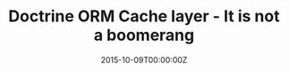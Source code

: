 ---
title: Doctrine ORM Cache layer - It is not a boomerang
date: 2015-10-09T00:00:00Z
slide: http://gianarb.it/symfonyday-2015/#/
embedSlide: ""
video: ""
embedVideo: ""
eventName: SymfonyDay 2015 - Reggio Emilia
eventLink: http://2015.symfonyday.it
city: ""
links: {}

---